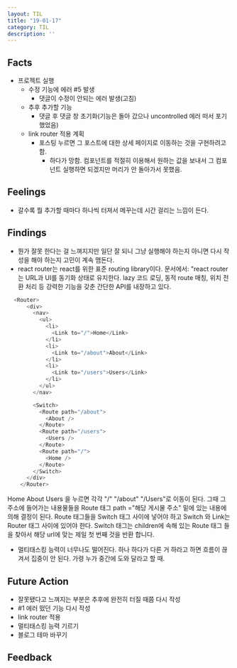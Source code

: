 ```yaml
---
layout: TIL
title: "19-01-17"
category: TIL
description: ''
---
```


## Facts

- 프로젝트 실행
  - 수정 기능에 에러 #5 발생
    - 댓글이 수정이 안되는 에러 발생(고침)
  - 추후 추가할 기능
    - 댓글 후 댓글 창 초기화(기능은 돌아 갔으나 uncontrolled 에러 떠서 포기했었음)
  - link router 적용 계획
    - 포스팅 누르면 그 포스트에 대한 상세 페이지로 이동하는 것을 구현하려고 함.
      - 하다가 망함. 컴포넌트를 적절히 이용해서 원하는 값을 보내서 그 컴포넌트 실행하면 되겠지만 머리가 안 돌아가서 못했음.

## Feelings

- 갈수록 뭘 추가할 때마다 하나씩 터져서 메꾸는데 시간 걸리는 느낌이 든다.

## Findings

- 뭔가 잘못 한다는 걸 느껴지지만 일단 잘 되니 그냥 실행해야 하는지 아니면 다시 작성을 해야 하는지 고민이 계속 맴돈다.
- react router는 react를 위한 표준 routing library이다. 문서에서: "react router는 URL과 UI를 동기화 상태로 유지한다. lazy 코드 로딩, 동적 route 매칭, 위치 전환 처리 등 강력한 기능을 갖춘 간단한 API를 내장하고 있다.

``` javascript 
  <Router>
      <div>
        <nav>
          <ul>
            <li>
              <Link to="/">Home</Link>
            </li>
            <li>
              <Link to="/about">About</Link>
            </li>
            <li>
              <Link to="/users">Users</Link>
            </li>
          </ul>
        </nav>

        <Switch>
          <Route path="/about">
            <About />
          </Route>
          <Route path="/users">
            <Users />
          </Route>
          <Route path="/">
            <Home />
          </Route>
        </Switch>
      </div>
    </Router>
```

Home About Users 을 누르면 각각 "/" "/about" "/Users"로 이동이 된다. 그때 그 주소에 들어가는 내용물들을  Route 태그 path ="해당 게시물 주소" 밑에 있는 내용에 의해 결정이 된다. Route 태그들을 Switch 태그 사이에 넣어야 하고 Switch 와 Link는 Router 태그 사이에 있어야 한다. Switch 태그는 children에 속해 있는 Route 태그 들을 찾아서  해당 url에 맞는 제일 첫 번째 것을 반환 합니다.

- 멀티태스킹 능력이 너무나도 떨어진다. 하나 하다가 다른 거 하라고 하면 흐름이 끊겨서 집중이 안 된다. 가령 누가 중간에 도와 달라고 할 때.

## Future Action

- 잘못됐다고 느껴지는 부분은 추후에 완전히 터질 때쯤 다시 작성
- #1 에러 떴던 기능 다시 작성
- link router 적용
- 멀티태스킹 능력 기르기
- 블로그 테마 바꾸기

## Feedback
